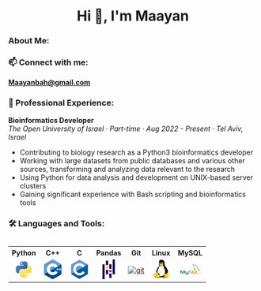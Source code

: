 <h1 align="center">Hi 👋, I'm Maayan</h1>

<h3 align="left">About Me:</h3>

<h3 align="left">📫 Connect with me:</h3> 
<p align="left">
  <a href="mailto:Maayanbah@gmail.com"><strong>Maayanbah@gmail.com</strong></a>
</p>

<h3 align="left">💼 Professional Experience:</h3>
<p align="left">
  <strong>Bioinformatics Developer</strong> <br>
  <em>The Open University of Israel · Part-time · Aug 2022 - Present · Tel Aviv, Israel</em>
  <ul>
    <li>Contributing to biology research as a Python3 bioinformatics developer</li>
    <li>Working with large datasets from public databases and various other sources, transforming and analyzing data relevant to the research</li>
    <li>Using Python for data analysis and development on UNIX-based server clusters</li>
    <li>Gaining significant experience with Bash scripting and bioinformatics tools</li>
  </ul>
</p>

<h3 align="left">🛠️ Languages and Tools:</h3>
<table align="left">
  <tr>
    <th>Python</th>
    <th>C++</th>
    <th>C</th>
    <th>Pandas</th>
    <th>Git</th>
    <th>Linux</th>
    <th>MySQL</th>
  </tr>
  <tr>
    <td align="center">
      <a href="https://www.python.org" target="_blank" rel="noreferrer">
        <img src="https://raw.githubusercontent.com/devicons/devicon/master/icons/python/python-original.svg" alt="python" width="40" height="40"/> 
      </a>
    </td>
    <td align="center">
      <a href="https://www.w3schools.com/cpp/" target="_blank" rel="noreferrer">
        <img src="https://raw.githubusercontent.com/devicons/devicon/master/icons/cplusplus/cplusplus-original.svg" alt="cplusplus" width="40" height="40"/> 
      </a>
    </td>
    <td align="center">
      <a href="https://www.cprogramming.com/" target="_blank" rel="noreferrer">
        <img src="https://raw.githubusercontent.com/devicons/devicon/master/icons/c/c-original.svg" alt="c" width="40" height="40"/> 
      </a>
    </td>
    <td align="center">
      <a href="https://pandas.pydata.org/" target="_blank" rel="noreferrer">
        <img src="https://raw.githubusercontent.com/devicons/devicon/2ae2a900d2f041da66e950e4d48052658d850630/icons/pandas/pandas-original.svg" alt="pandas" width="40" height="40"/> 
      </a>
    </td>
    <td align="center">
      <a href="https://git-scm.com/" target="_blank" rel="noreferrer">
        <img src="https://www.vectorlogo.zone/logos/git-scm/git-scm-icon.svg" alt="git" width="40" height="40"/> 
      </a>
    </td>
    <td align="center">
      <a href="https://www.linux.org/" target="_blank" rel="noreferrer">
        <img src="https://raw.githubusercontent.com/devicons/devicon/master/icons/linux/linux-original.svg" alt="linux" width="40" height="40"/> 
      </a>
    </td>
    <td align="center">
      <a href="https://www.mysql.com/" target="_blank" rel="noreferrer">
        <img src="https://raw.githubusercontent.com/devicons/devicon/master/icons/mysql/mysql-original-wordmark.svg" alt="mysql" width="40" height="40"/> 
      </a>
    </td>
  </tr>
</table>
<br><br><br><br><br>


